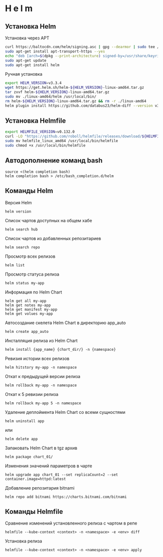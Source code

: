 # H e l m



## Установка Helm
Установка через APT
```bash
curl https://baltocdn.com/helm/signing.asc | gpg --dearmor | sudo tee /usr/share/keyrings/helm.gpg > /dev/null
sudo apt-get install apt-transport-https --yes
echo "deb [arch=$(dpkg --print-architecture) signed-by=/usr/share/keyrings/helm.gpg] https://baltocdn.com/helm/stable/debian/ all main" | sudo tee /etc/apt/sources.list.d/helm-stable-debian.list
sudo apt-get update
sudo apt-get install helm
```
Ручная установка
```bash
export HELM_VERSION=v3.3.4
wget https://get.helm.sh/helm-${HELM_VERSION}-linux-amd64.tar.gz
tar zxvf helm-${HELM_VERSION}-linux-amd64.tar.gz
sudo mv ./linux-amd64/helm /usr/local/bin/
rm helm-${HELM_VERSION}-linux-amd64.tar.gz && rm -r ./linux-amd64
helm plugin install https://github.com/databus23/helm-diff --version v3.1.3
```

## Установка Helmfile
```bash
export HELMFILE_VERSION=v0.132.0
curl -LO "https://github.com/roboll/helmfile/releases/download/${HELMFILE_VERSION}/helmfile_linux_amd64"
sudo mv helmfile_linux_amd64 /usr/local/bin/helmfile
sudo chmod +x /usr/local/bin/helmfile
```

## Автодополнение команд bash
```
source <(helm completion bash)
helm completion bash > /etc/bash_completion.d/helm
```

## Команды Helm
Версия Helm
```
helm version 
```
Список чартов доступных на общем хабе
```
helm search hub
```
Список чартов из добавленных репозитариев
```
helm search repo
```
Просмотр всех релизов 
```
helm list
```
Просмотр статуса релиза
```
helm status my-app
```
Информация по Helm Chart
```
helm get all my-app
helm get notes my-app
helm get manifest my-app
helm get volues my-app
```
Автосоздание скелета Helm Chart в директорию app_auto
```
helm create app_auto
```
Инсталляция релиза из Helm Chart
```
helm install {app_name} {chart_dir/} -n {namespace}
```
Ревизия истории всех релизов
```
helm hitstory my-app -n namespace
```
Откат к предыдущей версии релиза
```
helm rollback my-app -n namespace
```
Откат к 5 ревизии релиза
```
helm rollback my-app 5 -n namespace
```
Удаление деплоймента Helm Chart со всеми сущностями 
```
helm uninstall app
```
или
```
helm delete app
```
Запаковать Helm Chart в tgz архив
```
helm package chart_01/
```
Изменения значений параметров в чарте
```
helm upgrade app chart_01 --set replicaCount=2 --set container.image=httpd:latest
```
Добавление репозитария bitnami
```
helm repo add bitnami https://charts.bitnami.com/bitnami
```

## Команды Helmfile
Сравнение изменений установленного релиза с чартом в репе
```
helmfile --kube-context <context> -n <namespace> -e <env> diff
```
Установка релиза
```
helmfile --kube-context <context> -n <namespace> -e <env> apply
```





